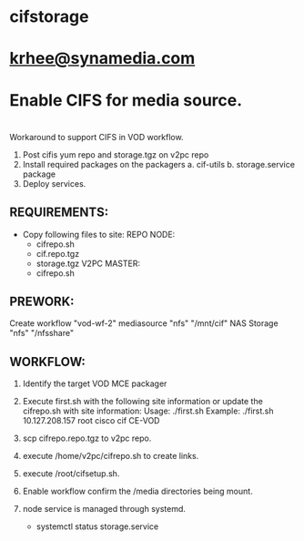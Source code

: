# cifstorage 
# krhee@synamedia.com
# Enable CIFS for media source.
#


Workaround to support CIFS in VOD workflow.
1. Post cifis yum repo and storage.tgz  on v2pc repo
2. Install required packages on the packagers
   a. cif-utils
   b. storage.service package
3. Deploy services.

REQUIREMENTS:
------------
+ Copy following files to site:
  REPO NODE: 
   + cifrepo.sh
   + cif.repo.tgz
   + storage.tgz
  V2PC MASTER:
   + cifrepo.sh  

PREWORK:
-----
 Create workflow "vod-wf-2"
 mediasource "nfs" "/mnt/cif"
 NAS Storage "nfs" "/nfsshare"

WORKFLOW:
--------
1. Identify the target VOD MCE packager
2. Execute first.sh with the following site information or update the cifrepo.sh with site information:
   Usage: ./first.sh <cif server> <user> <password> <cif directory> <VOD MCE name>
   Example: ./first.sh 10.127.208.157 root cisco cif CE-VOD

2. scp cifrepo.repo.tgz to v2pc repo.
3. execute /home/v2pc/cifrepo.sh to create links.
4. execute /root/cifsetup.sh.
5. Enable workflow confirm the /media directories being mount.
6. node service is managed through systemd.
   + systemctl status storage.service



